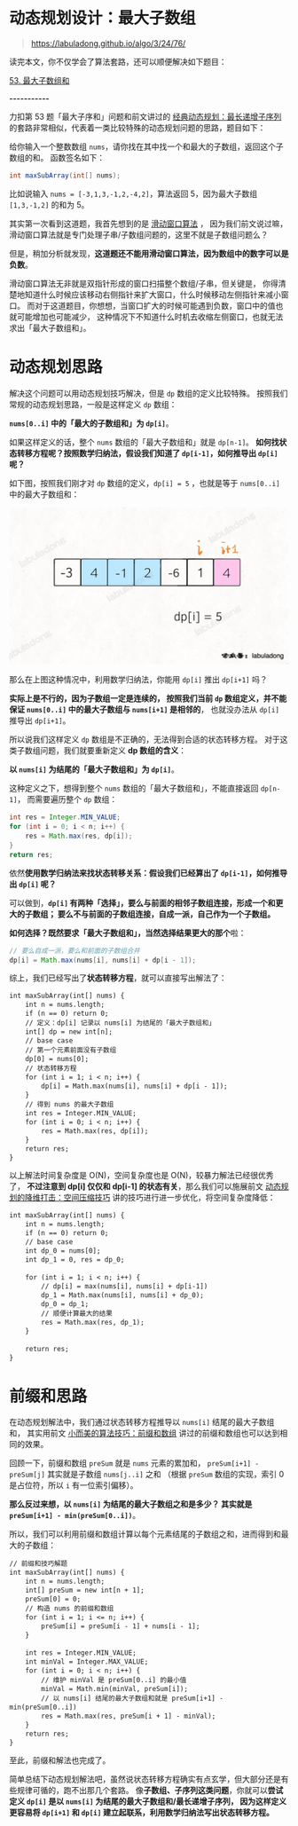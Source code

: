 

动态规划设计：最大子数组
======
> https://labuladong.github.io/algo/3/24/76/

读完本文，你不仅学会了算法套路，还可以顺便解决如下题目：

[53. 最大子数组和](https://labuladong.github.io/algo/3/24/76/)

**-----------**

力扣第 53 题「最大子序和」问题和前文讲过的 [经典动态规划：最长递增子序列](https://labuladong.github.io/algo/3/24/75/) 
的套路非常相似，代表着一类比较特殊的动态规划问题的思路，题目如下：

给你输入一个整数数组 `nums`，请你找在其中找一个和最大的子数组，返回这个子数组的和。
函数签名如下：

```java
int maxSubArray(int[] nums);
```

比如说输入 `nums = [-3,1,3,-1,2,-4,2]`，算法返回 5，因为最大子数组 `[1,3,-1,2]` 的和为 5。

其实第一次看到这道题，我首先想到的是 [滑动窗口算法](https://labuladong.github.io/algo/2/18/25/) ，
因为我们前文说过嘛，滑动窗口算法就是专门处理子串/子数组问题的，这里不就是子数组问题么？

但是，稍加分析就发现，**这道题还不能用滑动窗口算法，因为数组中的数字可以是负数**。

滑动窗口算法无非就是双指针形成的窗口扫描整个数组/子串，但关键是，
你得清楚地知道什么时候应该移动右侧指针来扩大窗口，什么时候移动左侧指针来减小窗口。
而对于这道题目，你想想，当窗口扩大的时候可能遇到负数，窗口中的值也就可能增加也可能减少，
这种情况下不知道什么时机去收缩左侧窗口，也就无法求出「最大子数组和」。


# 动态规划思路
解决这个问题可以用动态规划技巧解决，但是 `dp` 数组的定义比较特殊。
按照我们常规的动态规划思路，一般是这样定义 `dp` 数组：

**`nums[0..i]` 中的「最大的子数组和」为 `dp[i]`**。

如果这样定义的话，整个 `nums` 数组的「最大子数组和」就是 `dp[n-1]`。
**如何找状态转移方程呢？按照数学归纳法，假设我们知道了 `dp[i-1]`，如何推导出 `dp[i]` 呢？**

如下图，按照我们刚才对 `dp` 数组的定义，`dp[i] = 5` ，也就是等于 `nums[0..i]` 中的最大子数组和：

![](../pictures/最大子数组/1.jpeg)

那么在上图这种情况中，利用数学归纳法，你能用 `dp[i]` 推出 `dp[i+1]` 吗？

**实际上是不行的，因为子数组一定是连续的，
按照我们当前 `dp` 数组定义，并不能保证 `nums[0..i]` 中的最大子数组与 `nums[i+1]` 是相邻的**，
也就没办法从 `dp[i]` 推导出 `dp[i+1]`。

所以说我们这样定义 `dp` 数组是不正确的，无法得到合适的状态转移方程。
对于这类子数组问题，我们就要重新定义 **dp 数组的含义**：

**以 `nums[i]` 为结尾的「最大子数组和」为 `dp[i]`**。

这种定义之下，想得到整个 `nums` 数组的「最大子数组和」，不能直接返回 `dp[n-1]`，
而需要遍历整个 `dp` 数组：

```java
int res = Integer.MIN_VALUE;
for (int i = 0; i < n; i++) {
    res = Math.max(res, dp[i]);
}
return res;
```

依然**使用数学归纳法来找状态转移关系：假设我们已经算出了 `dp[i-1]`，如何推导出 `dp[i]` 呢？**

可以做到，**`dp[i]` 有两种「选择」，要么与前面的相邻子数组连接，形成一个和更大的子数组；
要么不与前面的子数组连接，自成一派，自己作为一个子数组。**

**如何选择？既然要求「最大子数组和」，当然选择结果更大的那个**啦：

```java
// 要么自成一派，要么和前面的子数组合并
dp[i] = Math.max(nums[i], nums[i] + dp[i - 1]);
```

综上，我们已经写出了**状态转移方程**，就可以直接写出解法了：

```
int maxSubArray(int[] nums) {
    int n = nums.length;
    if (n == 0) return 0;
    // 定义：dp[i] 记录以 nums[i] 为结尾的「最大子数组和」
    int[] dp = new int[n];
    // base case
    // 第一个元素前面没有子数组
    dp[0] = nums[0];
    // 状态转移方程
    for (int i = 1; i < n; i++) {
        dp[i] = Math.max(nums[i], nums[i] + dp[i - 1]);
    }
    // 得到 nums 的最大子数组
    int res = Integer.MIN_VALUE;
    for (int i = 0; i < n; i++) {
        res = Math.max(res, dp[i]);
    }
    return res;
}
```

以上解法时间复杂度是 O(N)，空间复杂度也是 O(N)，较暴力解法已经很优秀了，
**不过注意到 **dp[i]** 仅仅和 **dp[i-1]** 的状态有关**，那么我们可以施展前文 
[动态规划的降维打击：空间压缩技巧](https://labuladong.github.io/algo/3/23/70/) 
讲的技巧进行进一步优化，将空间复杂度降低：

```
int maxSubArray(int[] nums) {
    int n = nums.length;
    if (n == 0) return 0;
    // base case
    int dp_0 = nums[0];
    int dp_1 = 0, res = dp_0;

    for (int i = 1; i < n; i++) {
        // dp[i] = max(nums[i], nums[i] + dp[i-1])
        dp_1 = Math.max(nums[i], nums[i] + dp_0);
        dp_0 = dp_1;
        // 顺便计算最大的结果
        res = Math.max(res, dp_1);
    }
    
    return res;
}
```


# 前缀和思路
在动态规划解法中，我们通过状态转移方程推导以 `nums[i]` 结尾的最大子数组和，
其实用前文 [小而美的算法技巧：前缀和数组](https://labuladong.github.io/algo/2/18/22/) 
讲过的前缀和数组也可以达到相同的效果。

回顾一下，前缀和数组 `preSum` 就是 `nums` 元素的累加和，
`preSum[i+1] - preSum[j]` 其实就是子数组 `nums[j..i]` 之和
（根据 `preSum` 数组的实现，索引 0 是占位符，所以 `i` 有一位索引偏移）。

**那么反过来想，以 `nums[i]` 为结尾的最大子数组之和是多少？
其实就是 `preSum[i+1] - min(preSum[0..i])`**。

所以，我们可以利用前缀和数组计算以每个元素结尾的子数组之和，进而得到和最大的子数组：

```
// 前缀和技巧解题
int maxSubArray(int[] nums) {
    int n = nums.length;
    int[] preSum = new int[n + 1];
    preSum[0] = 0;
    // 构造 nums 的前缀和数组
    for (int i = 1; i <= n; i++) {
        preSum[i] = preSum[i - 1] + nums[i - 1];
    }
    
    int res = Integer.MIN_VALUE;
    int minVal = Integer.MAX_VALUE;
    for (int i = 0; i < n; i++) {
        // 维护 minVal 是 preSum[0..i] 的最小值
        minVal = Math.min(minVal, preSum[i]);
        // 以 nums[i] 结尾的最大子数组和就是 preSum[i+1] - min(preSum[0..i])
        res = Math.max(res, preSum[i + 1] - minVal);
    }
    return res;
}
```

至此，前缀和解法也完成了。

简单总结下动态规划解法吧，虽然说状态转移方程确实有点玄学，但大部分还是有些规律可循的，跑不出那几个套路。
像**子数组、子序列这类问题**，你就可以**尝试定义 `dp[i]` 是以 `nums[i]` 为结尾的最大子数组和/最长递增子序列，
因为这样定义更容易将 `dp[i+1]` 和 `dp[i]` 建立起联系，利用数学归纳法写出状态转移方程。**

